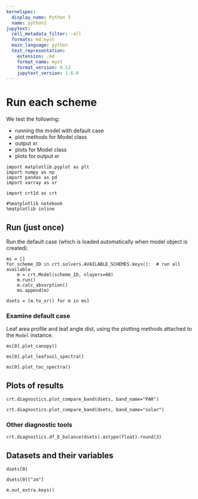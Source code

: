 ```yaml
---
kernelspec:
  display_name: Python 3
  name: python3
jupytext:
  cell_metadata_filter: -all
  formats: md:myst
  main_language: python
  text_representation:
    extension: .md
    format_name: myst
    format_version: 0.12
    jupytext_version: 1.6.0
---
```


# Run each scheme

We test the following:

* running the model with default case
* plot methods for Model class
* output xr
* plots for Model class
* plots for output xr

```{code-cell}
import matplotlib.pyplot as plt
import numpy as np
import pandas as pd
import xarray as xr

import crt1d as crt

#%matplotlib notebook
%matplotlib inline
```

## Run (just once)
Run the default case (which is loaded automatically when model object is created).

```{code-cell}
ms = []
for scheme_ID in crt.solvers.AVAILABLE_SCHEMES.keys():  # run all available
    m = crt.Model(scheme_ID, nlayers=60)
    m.run()
    m.calc_absorption()
    ms.append(m)

dsets = [m.to_xr() for m in ms]
```

### Examine default case

Leaf area profile and leaf angle dist, using the plotting methods attached to the `Model` instance.

```{code-cell}
ms[0].plot_canopy()
```

```{code-cell}
ms[0].plot_leafsoil_spectra()
```

```{code-cell}
ms[0].plot_toc_spectra()
```

## Plots of results

```{code-cell}
crt.diagnostics.plot_compare_band(dsets, band_name="PAR")
```

```{code-cell}
crt.diagnostics.plot_compare_band(dsets, band_name="solar")
```

### Other diagnostic tools

```{code-cell}
crt.diagnostics.df_E_balance(dsets).astype(float).round(3)
```

## Datasets and their variables

```{code-cell}
dsets[0]
```

```{code-cell}
dsets[0]["zm"]
```

```{code-cell}
m.out_extra.keys()
```
